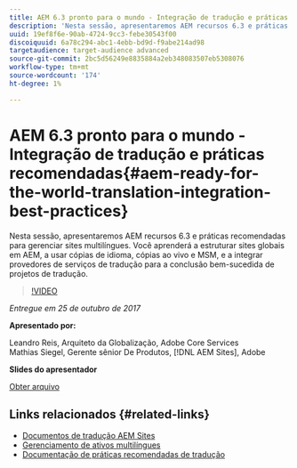 ```yaml
---
title: AEM 6.3 pronto para o mundo - Integração de tradução e práticas recomendadas
description: 'Nesta sessão, apresentaremos AEM recursos 6.3 e práticas recomendadas para gerenciar sites multilíngues. Você aprenderá a estruturar sites globais em AEM, a usar cópias de idioma, cópias ao vivo e MSM, e a integrar provedores de serviços de tradução para a conclusão bem-sucedida de projetos de tradução. '
uuid: 19ef8f6e-90ab-4724-9cc3-febe30543f00
discoiquuid: 6a78c294-abc1-4ebb-bd9d-f9abe214ad98
targetaudience: target-audience advanced
source-git-commit: 2bc5d56249e8835884a2eb348083507eb5308076
workflow-type: tm+mt
source-wordcount: '174'
ht-degree: 1%

---
```



# AEM 6.3 pronto para o mundo - Integração de tradução e práticas recomendadas{#aem-ready-for-the-world-translation-integration-best-practices}

Nesta sessão, apresentaremos AEM recursos 6.3 e práticas recomendadas para gerenciar sites multilíngues. Você aprenderá a estruturar sites globais em AEM, a usar cópias de idioma, cópias ao vivo e MSM, e a integrar provedores de serviços de tradução para a conclusão bem-sucedida de projetos de tradução.

>[!VIDEO](https://video.tv.adobe.com/v/21532/?quality=9)

*Entregue em 25 de outubro de 2017*

**Apresentado por:**

Leandro Reis, Arquiteto da Globalização, Adobe Core Services\
Mathias Siegel, Gerente sênior De Produtos, [!DNL AEM Sites], Adobe

**Slides do apresentador**

[Obter arquivo](assets/immerse-2017-translationpresentation-rev1.pdf)

## Links relacionados {#related-links}

* [Documentos de tradução AEM Sites](https://docs.adobe.com/docs/en/aem/6-3/administer/sites/translation.html)
* [Gerenciamento de ativos multilíngues](https://docs.adobe.com/docs/en/aem/6-3/author/assets/managing-assets-touch-ui/multilingual-assets.html)
* [Documentação de práticas recomendadas de tradução](https://docs.adobe.com/docs/en/aem/6-3/administer/sites/translation/tc-bp.html)